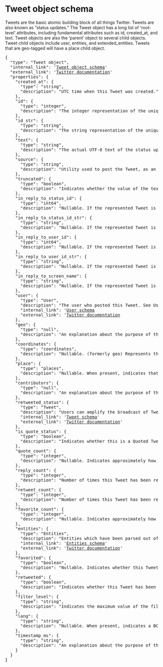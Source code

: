 # Tweet object schema

Tweets are the basic atomic building block of all things Twitter. Tweets are also known as “status updates.” The Tweet object has a long list of ‘root-level’ attributes, including fundamental attributes such as id, created_at, and text. Tweet objects are also the ‘parent’ object to several child objects. Tweet child objects include user, entities, and extended_entities. Tweets that are geo-tagged will have a place child object.

<pre>
{
  "type": "Tweet object",
  "internal_link": '<a href= "https://github.com/1337list/test-data/tree/master/tweet_json" >Tweet object schema</a>'
  "external_link": '<a href= "https://developer.twitter.com/en/docs/tweets/data-dictionary/overview/tweet-object" >Twitter documentation</a>'
  "properties": {
    "created_at": {
      "type": "string",
      "description": "UTC time when this Tweet was created."
    },
    "id": {
      "type": "integer",
      "description": "The integer representation of the unique identifier for this Tweet. This number is greater than 53 bits and some programming languages may have difficulty/silent defects in interpreting it. Using a signed 64 bit integer for storing this identifier is safe. Use id_str for fetching the identifier to stay on the safe side. See Twitter IDs, JSON and Snowflake"
    },
    "id_str": {
      "type": "string",
      "description": "The string representation of the unique identifier for this Tweet. Implementations should use this rather than the large integer in id."
    },
    "text": {
      "type": "string",
      "description": "The actual UTF-8 text of the status update. See twitter-text for details on what characters are currently considered valid."
    },
    "source": {
      "type": "string",
      "description": "Utility used to post the Tweet, as an HTML-formatted string. Tweets from the Twitter website have a source value of web."
    },
    "truncated": {
      "type": "boolean",
      "description": "Indicates whether the value of the text parameter was truncated, for example, as a result of a retweet exceeding the original Tweet text length limit of 140 characters. Truncated text will end in ellipsis, like this ... Since Twitter now rejects long Tweets vs truncating them, the large majority of Tweets will have this set to false . Note that while native retweets may have their toplevel text property shortened, the original text will be available under the retweeted_status object and the truncated parameter will be set to the value of the original status (in most cases, false ). "
    },
    "in_reply_to_status_id": {
      "type": "int64",
      "description": "Nullable. If the represented Tweet is a reply, this field will contain the integer representation of the original Tweet’s ID."
    },
    "in_reply_to_status_id_str": {
      "type": "string",
      "description": "Nullable. If the represented Tweet is a reply, this field will contain the string representation of the original Tweet’s ID.."
    },
    "in_reply_to_user_id": {
      "type": "int64",
      "description": "Nullable. If the represented Tweet is a reply, this field will contain the integer representation of the original Tweet’s author ID. This will not necessarily always be the user directly mentioned in the Tweet."
    },
    "in_reply_to_user_id_str": {
      "type": "string",
      "description": "Nullable. If the represented Tweet is a reply, this field will contain the string representation of the original Tweet’s author ID. This will not necessarily always be the user directly mentioned in the Tweet. "
    },
    "in_reply_to_screen_name": {
      "type": "string",
      "description": "Nullable. If the represented Tweet is a reply, this field will contain the screen name of the original Tweet’s author."
    },
    "user": {
      "type": "User",
      "description": "The user who posted this Tweet. See User data dictionary for complete list of attributes."
      "internal_link": '<a href= "https://github.com/1337list/test-data/blob/master/tweet_json/tweet_json_schema.json#L5" >User schema</a>
      "external_link": '<a href= "https://developer.twitter.com/en/docs/tweets/data-dictionary/overview/user-object" >Twitter documentation</a>
    },
    "geo": {
      "type": "null",
      "description": "An explanation about the purpose of this instance."
    },
    "coordinates": {
      "type": "coordinates",
      "description": "Nullable. (formerly geo) Represents the geographic location of this Tweet as reported by the user or client application. The inner coordinates array is formatted as geoJSON (longitude first, then latitude)."
    },
    "place": {
      "type": "places",
      "description": "Nullable. When present, indicates that the tweet is associated (but not necessarily originating from) a Place ."
    },
    "contributors": {
      "type": "null",
      "description": "An explanation about the purpose of this instance."
    },
    "retweeted_status": {
      "type": "Tweet",
      "description": "Users can amplify the broadcast of Tweets authored by other users by retweeting . Retweets can be distinguished from typical Tweets by the existence of a retweeted_status attribute. This attribute contains a representation of the original Tweet that was retweeted. Note that retweets of retweets do not show representations of the intermediary retweet, but only the original Tweet. (Users can also unretweet a retweet they created by deleting their retweet.)",
      "internal_link": '<a href= "https://github.com/1337list/test-data/tree/master/tweet_json" >Tweet schema</a>'
      "external_link": '<a href= "https://developer.twitter.com/en/docs/tweets/data-dictionary/overview/tweet-object" >Twitter documentation</a>'
    },
    "is_quote_status": {
      "type": "boolean",
      "description": "Indicates whether this is a Quoted Tweet."
    },
    "quote_count": {
      "type": "integer",
      "description": "Nullable. Indicates approximately how many times this Tweet has been quoted by Twitter users."
    },
    "reply_count": {
      "type": "integer",
      "description": "Number of times this Tweet has been replied to."
    },
    "retweet_count": {
      "type": "integer",
      "description": "Number of times this Tweet has been retweeted."
    },
    "favorite_count": {
      "type": "integer",
      "description": "Nullable. Indicates approximately how many times this Tweet has been liked by Twitter users."
    },
    "entities": {
      "type": "Entities",
      "description": "Entities which have been parsed out of the text of the Tweet. Additionally see Entities in Twitter Objects ."
      "internal_link": '<a href= "https://github.com/1337list/test-data/tree/master/tweet_json" >Entities schema</a>'
      "external_link": '<a href= "https://developer.twitter.com/en/docs/tweets/data-dictionary/overview/entities-object" >Twitter documentation</a>'
    },
    "favorited": {
      "type": "boolean",
      "description": "Nullable. Indicates whether this Tweet has been liked by the authenticating user."
    },
    "retweeted": {
      "type": "boolean",
      "description": "Indicates whether this Tweet has been Retweeted by the authenticating user."
    },
    "filter_level": {
      "type": "string",
      "description": "Indicates the maximum value of the filter_level parameter which may be used and still stream this Tweet. So a value of medium will be streamed on none, low, and medium streams."
    },
    "lang": {
      "type": "string",
      "description": "Nullable. When present, indicates a BCP 47 language identifier corresponding to the machine-detected language of the Tweet text, or und if no language could be detected. See more documentation HERE"
    },
    "timestamp_ms": {
      "type": "string",
      "description": "An explanation about the purpose of this instance."
    }
  }
}
</pre>
